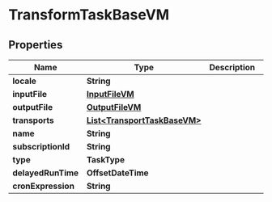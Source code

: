 

# TransformTaskBaseVM


## Properties

| Name | Type | Description | Notes |
|------------ | ------------- | ------------- | -------------|
|**locale** | **String** |  |  [optional] |
|**inputFile** | [**InputFileVM**](InputFileVM.md) |  |  [optional] |
|**outputFile** | [**OutputFileVM**](OutputFileVM.md) |  |  [optional] |
|**transports** | [**List&lt;TransportTaskBaseVM&gt;**](TransportTaskBaseVM.md) |  |  [optional] |
|**name** | **String** |  |  [optional] |
|**subscriptionId** | **String** |  |  [optional] |
|**type** | **TaskType** |  |  [optional] |
|**delayedRunTime** | **OffsetDateTime** |  |  [optional] |
|**cronExpression** | **String** |  |  [optional] |



